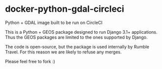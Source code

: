 # docker-python-gdal-circleci
Python + GDAL image built to be run on CircleCI

This is a Python + GEOS package designed to run Django 3.1+ applications. Thus the GEOS packages are limited to the ones supported by Django.

The code is open-source, but the package is used internally by Rumble Travel. For this reason we are likely to refuse any merges.

Please feel free to fork :)
